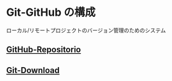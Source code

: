 # Git-GitHub の構成

ローカル/リモートプロジェクトのバージョン管理のためのシステム

## [GitHub-Repositorio](https://github.com/ghsumiyasu/Java-Basico/blob/main/README-GitHub-Repositorio-br-pt.md)
## [Git-Download](https://github.com/ghsumiyasu/Java-Basico/blob/main/README-Git-GitHub-Download-br-pt.md)
